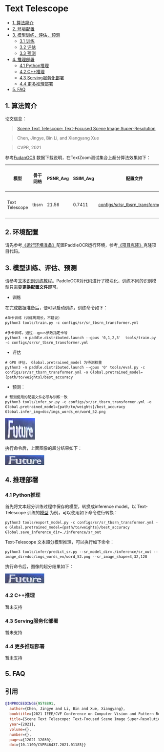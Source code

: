 # Text Telescope

- [1. 算法简介](#1)
- [2. 环境配置](#2)
- [3. 模型训练、评估、预测](#3)
    - [3.1 训练](#3-1)
    - [3.2 评估](#3-2)
    - [3.3 预测](#3-3)
- [4. 推理部署](#4)
    - [4.1 Python推理](#4-1)
    - [4.2 C++推理](#4-2)
    - [4.3 Serving服务化部署](#4-3)
    - [4.4 更多推理部署](#4-4)
- [5. FAQ](#5)

<a name="1"></a>
## 1. 算法简介

论文信息：
> [Scene Text Telescope: Text-Focused Scene Image Super-Resolution](https://openaccess.thecvf.com/content/CVPR2021/papers/Chen_Scene_Text_Telescope_Text-Focused_Scene_Image_Super-Resolution_CVPR_2021_paper.pdf)

> Chen, Jingye, Bin Li, and Xiangyang Xue

> CVPR, 2021

参考[FudanOCR](https://github.com/FudanVI/FudanOCR/tree/main/scene-text-telescope) 数据下载说明，在TextZoom测试集合上超分算法效果如下：

|模型|骨干网络|PSNR_Avg|SSIM_Avg|配置文件|下载链接|
|---|---|---|---|---|---|
|Text Telescope|tbsrn|21.56|0.7411| [configs/sr/sr_tbsrn_transformer.yml](../../configs/sr/sr_tbsrn_transformer.yml)|[训练模型](https://paddleocr.bj.bcebos.com/sr_tbsrn_transformer_train.tar)|


<a name="2"></a>
## 2. 环境配置
请先参考[《运行环境准备》](./environment.md)配置PaddleOCR运行环境，参考[《项目克隆》](./clone.md)克隆项目代码。


<a name="3"></a>
## 3. 模型训练、评估、预测

请参考[文本识别训练教程](./recognition.md)。PaddleOCR对代码进行了模块化，训练不同的识别模型只需要**更换配置文件**即可。

- 训练

在完成数据准备后，便可以启动训练，训练命令如下：

```
#单卡训练（训练周期长，不建议）
python3 tools/train.py -c configs/sr/sr_tbsrn_transformer.yml

#多卡训练，通过--gpus参数指定卡号
python3 -m paddle.distributed.launch --gpus '0,1,2,3'  tools/train.py -c configs/sr/sr_tbsrn_transformer.yml

```

- 评估

```
# GPU 评估， Global.pretrained_model 为待测权重
python3 -m paddle.distributed.launch --gpus '0' tools/eval.py -c configs/sr/sr_tbsrn_transformer.yml -o Global.pretrained_model={path/to/weights}/best_accuracy
```

- 预测：

```
# 预测使用的配置文件必须与训练一致
python3 tools/infer_sr.py -c configs/sr/sr_tbsrn_transformer.yml -o Global.pretrained_model={path/to/weights}/best_accuracy Global.infer_img=doc/imgs_words_en/word_52.png
```

![](../imgs_words_en/word_52.png)

执行命令后，上面图像的超分结果如下：

![](../imgs_results/sr_word_52.png)

<a name="4"></a>
## 4. 推理部署

<a name="4-1"></a>
### 4.1 Python推理

首先将文本超分训练过程中保存的模型，转换成inference model。以 Text-Telescope 训练的[模型](https://paddleocr.bj.bcebos.com/sr_tbsrn_transformer_train.tar) 为例，可以使用如下命令进行转换：
```shell
python3 tools/export_model.py -c configs/sr/sr_tbsrn_transformer.yml -o Global.pretrained_model={path/to/weights}/best_accuracy Global.save_inference_dir=./inference/sr_out
```
Text-Telescope 文本超分模型推理，可以执行如下命令：
```
python3 tools/infer/predict_sr.py --sr_model_dir=./inference/sr_out --image_dir=doc/imgs_words_en/word_52.png --sr_image_shape=3,32,128

```

执行命令后，图像的超分结果如下：

![](../imgs_results/sr_word_52.png)

<a name="4-2"></a>
### 4.2 C++推理

暂未支持

<a name="4-3"></a>
### 4.3 Serving服务化部署

暂未支持

<a name="4-4"></a>
### 4.4 更多推理部署

暂未支持

<a name="5"></a>
## 5. FAQ


## 引用

```bibtex
@INPROCEEDINGS{9578891,
  author={Chen, Jingye and Li, Bin and Xue, Xiangyang},
  booktitle={2021 IEEE/CVF Conference on Computer Vision and Pattern Recognition (CVPR)}, 
  title={Scene Text Telescope: Text-Focused Scene Image Super-Resolution}, 
  year={2021},
  volume={},
  number={},
  pages={12021-12030},
  doi={10.1109/CVPR46437.2021.01185}}
```
